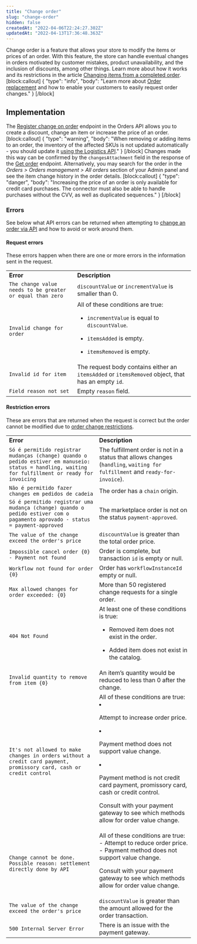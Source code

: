 ```yaml
---
title: "Change order"
slug: "change-order"
hidden: false
createdAt: "2022-04-06T22:24:27.302Z"
updatedAt: "2022-04-13T17:36:48.363Z"
---
```

Change order is a feature that allows your store to modify the items or prices of an order. With this feature, the store can handle eventual changes in orders motivated by customer mistakes, product unavailability, and the inclusion of discounts, among other things. Learn more about how it works and its restrictions in the article [Changing items from a completed order](https://help.vtex.com/en/tutorial/changing-items-from-a-complete-order--tutorials_190#).
[block:callout]
{
  "type": "info",
  "body": "Learn more about [Order replacement](https://help.vtex.com/en/tutorial/order-replacement--2IK9mwQjBKseQmE8K8saO8#) and how to enable your customers to easily request order changes."
}
[/block]

## Implementation

The [Register change on order](https://developers.vtex.com/vtex-rest-api/reference/registerchange) endpoint in the Orders API allows you to create a discount, change an item or increase the price of an order.
[block:callout]
{
  "type": "warning",
  "body": "When removing or adding items to an order, the inventory of the affected SKUs is not updated automatically - you should update it [using the Logistics API](https://developers.vtex.com/vtex-rest-api/reference/updateinventorybyskuandwarehouse)."
}
[/block]
Changes made this way can be confirmed by the `changesAttachment` field in the response of the [Get order](https://developers.vtex.com/vtex-rest-api/reference/getorder) endpoint. Alternatively, you may search for the order in the *Orders > Orders management > All orders* section of your Admin panel and see the item change history in the order details.
[block:callout]
{
  "type": "danger",
  "body": "Increasing the price of an order is only available for credit card purchases. The connector must also be able to handle purchases without the CVV, as well as duplicated sequences."
}
[/block]

### Errors

See below what API errors can be returned when attempting to [change an order via API](https://developers.vtex.com/vtex-rest-api/reference/registerchange) and how to avoid or work around them.

#### Request errors

These errors happen when there are one or more errors in the information sent in the request.

<table>
   <td><b> Error</b>

   </td>
   <td><b> Description</b>

   </td>
  <tr>
   <td><code>The change value needs to be greater or equal than zero</code>

   </td>
   <td><code>discountValue</code>  or <code>incrementValue</code> is smaller than 0.

   </td>
  </tr>
  <tr>
   <td><code>Invalid change for order</code>

   </td>
   <td>All of these conditions are true:

- <code>incrementValue</code> is equal to <code>discountValue</code>.

- <code>itemsAdded</code> is empty.

- <code>itemsRemoved</code> is empty.

   </td>
  </tr>
  <tr>
   <td><code>Invalid id for item</code>

   </td>
   <td>The request body contains either an <code>itemsAdded</code> or <code>itemsRemoved</code> object, that has an empty <code>id</code>.

   </td>
  </tr>
  <tr>
   <td><code>Field reason not set</code>

   </td>
   <td>Empty <code>reason</code> field.

   </td>
  </tr>

</table>

#### Restriction errors

These are errors that are returned when the request is correct but the order cannot be modified due to [order change restrictions](https://help.vtex.com/en/tutorial/changing-items-from-a-complete-order--tutorials_190#restrictions).

<table>
   <td><b> Error</b>

   </td>
   <td><b> Description</b>

   </td>
  <tr>
   <td><code>Só é permitido registrar mudanças (change) quando o pedido estiver em manuseio: status = handling, waiting for fulfillment or ready for invoicing</code>

   </td>
   <td>The fulfillment order is not in a status that allows changes (<code>handling</code>, <code>waiting for fulfillment</code> and <code>ready-for-invoice</code>).

   </td>
  </tr>
  <tr>
   <td><code>Não é permitido fazer changes em pedidos de cadeia</code>

   </td>
   <td>The order has a <code>chain</code> origin.

   </td>
  </tr>
  <tr>
   <td><code>Só é permitido registrar uma mudança (change) quando o pedido estiver com o pagamento aprovado - status = payment-approved</code>

   </td>
   <td>The marketplace order is not on the status <code>payment-approved</code>.

   </td>
  </tr>
  <tr>
   <td><code>The value of the change exceed the order's price</code>

   </td>
   <td><code>discountValue</code> is greater than the total order price.

   </td>
  </tr>
  <tr>
   <td><code>Impossible cancel order {0} - Payment not found</code>

   </td>
   <td>Order is complete, but transaction <code>id</code> is empty or null.

   </td>
  </tr>
  <tr>
   <td><code>Workflow not found for order {0}</code>

   </td>
   <td>Order has <code>workflowInstanceId</code> empty or null.

   </td>
  </tr>
  <tr>
   <td><code>Max allowed changes for order exceeded: {0}</code>

   </td>
   <td>More than 50 registered change requests for a single order.

   </td>
  </tr>
  <tr>
   <td><code>404 Not Found</code>

   </td>
   <td>At least one of these conditions is true:

- Removed item does not exist in the order.

- Added item does not exist in the catalog.

   </td>
  </tr>
  <tr>
   <td><code>Invalid quantity to remove from item {0}</code>

   </td>
   <td>An item’s quantity would be reduced to less than 0 after the change.

   </td>
  </tr>
  <tr>
   <td><code>It's not allowed to make changes in orders without a credit card payment, promissory card, cash or credit control</code>

   </td>
   <td>All of these conditions are true:
- Attempt to increase order price.
- Payment method does not support value change.
- Payment method is not credit card payment, promissory card, cash or credit control.

Consult with your payment gateway to see which methods allow for order value change.

   </td>
  </tr>
  <tr>
   <td><code>Change cannot be done. Possible reason: settlement directly done by API</code>

   </td>
   <td>All of these conditions are true:
- Attempt to reduce order price.
- Payment method does not support value change.

Consult with your payment gateway to see which methods allow for order value change.

   </td>
  </tr>
  <tr>
   <td><code>The value of the change exceed the order's price</code>

   </td>
   <td><code>discountValue</code> is greater than the amount allowed for the order transaction.

   </td>
  </tr>
  <tr>
   <td><code>500 Internal Server Error</code>

   </td>
   <td>There is an issue with the payment gateway.

   </td>
  </tr>
</table>
